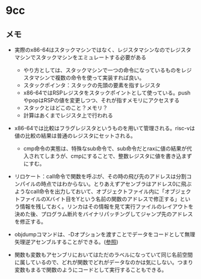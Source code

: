 # 9cc

## メモ
- 実際のx86-64はスタックマシンではなく、レジスタマシンなのでレジスタマシンでスタックマシンをエミュレートする必要がある
    - やり方としては、スタックマシンで一つの命令になっているものをレジスタマシンで複数の命令を使って実装すれば良い。
    - スタックポインタ：スタックの先頭の要素を指すレジスタ
    - x86-64ではRSPレジスタをスタックポイントとして使っている。pushやpopはRSPの値を変更しつつ、それが指すメモリにアクセスする
    - スタックとはどこのこと？メモリ？
    - 計算はあくまでレジスタ上で行われる

- x86-64では比較はフラグレジスタというものを用いて管理される。risc-vは値の比較の結果は普通のレジスタにセットされる。
    - cmp命令の実態は、特殊なsub命令で、sub命令だとraxに値の結果が代入されてしまうが、cmpにすることで、整数レジスタに値を書き込まずにすむ。

- リロケート：call命令で関数を呼ぶが、その時の飛び先のアドレスは分割コンパイルの時点ではわからない。とりあえずアセンブラはアドレス0に飛ぶようなcall命令を出力しておいて、オブジェクトファイル内に「オブジェクトファイルのXバイト目をYという名前の関数のアドレスで修正する」という情報を残しておく。リンカはその情報を見て実行ファイルのレイアウトを決めた後、プログラム断片をバイナリパッチングしてジャンプ先のアドレスを修正する。
- objdumpコマンドは、-Dオプションを渡すことでデータをコードとして無理矢理逆アセンブルすることができる。([参照](https://www.sigbus.info/compilerbook#%E3%82%B0%E3%83%AD%E3%83%BC%E3%83%90%E3%83%AB%E5%A4%89%E6%95%B0%E3%81%AE%E5%AE%A3%E8%A8%80%E3%81%A8%E5%AE%9A%E7%BE%A9))
- 関数も変数もアセンブリにおいてはただのラベルになっていて同じ名前空間に属しているので、どれが関数でどれがデータなのかは気にしない。つまり変数もまるで関数のようにコードとして実行することもできる。
